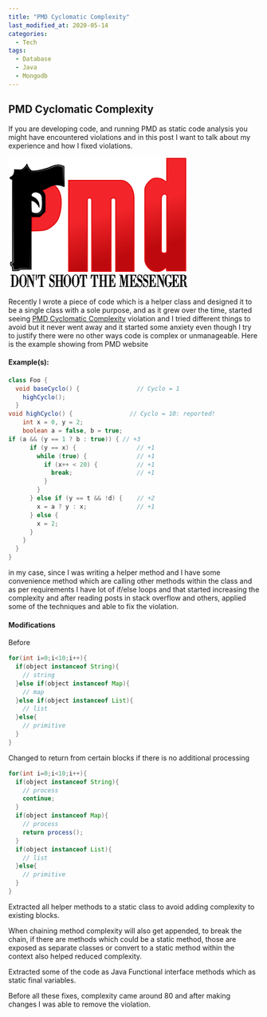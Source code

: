 ```yaml
---
title: "PMD Cyclomatic Complexity"
last_modified_at: 2020-05-14
categories:
  - Tech
tags:
  - Database
  - Java
  - Mongodb
---
```

## PMD Cyclomatic Complexity


If you are developing code, and running PMD as static code analysis you might have encountered violations and in this post I want to talk about my experience and how I fixed violations.

![](../assets/images/pmd/logo.png)

Recently I wrote a piece of code which is a helper class and designed it to be a single class with a sole purpose, and as it grew over the time, started seeing [PMD Cyclomatic Complexity](https://pmd.github.io/pmd-6.17.0/pmd_rules_java_design.html#cyclomaticcomplexity) violation and I tried different things to avoid but it never went away and it started some anxiety even though I try to justify there were no other ways code is complex or unmanageable.
Here is the example showing from PMD website
#### Example(s):
``` java
class Foo {
  void baseCyclo() {                // Cyclo = 1
    highCyclo();
  }
void highCyclo() {                // Cyclo = 10: reported!
    int x = 0, y = 2;
    boolean a = false, b = true;
if (a && (y == 1 ? b : true)) { // +3
      if (y == x) {                 // +1
        while (true) {              // +1
          if (x++ < 20) {           // +1
            break;                  // +1
          }
        }
      } else if (y == t && !d) {    // +2
        x = a ? y : x;              // +1
      } else {
        x = 2;
      }
    }
  }
}
```
in my case, since I was writing a helper method and I have some convenience method which are calling other methods within the class and as per requirements I have lot of if/else loops and that started increasing the complexity and after reading posts in stack overflow and others, applied some of the techniques and able to fix the violation.
#### Modifications
Before
``` java
for(int i=0;i<10;i++){
  if(object instanceof String){
    // string
  }else if(object instanceof Map){
    // map
  }else if(object instanceof List){
    // list
  }else{
    // primitive
  }
}
```
Changed to return from certain blocks if there is no additional processing
``` java
for(int i=0;i<10;i++){
  if(object instanceof String){
    // process
    continue;
  }
  if(object instanceof Map){
    // process
    return process();
  }
  if(object instanceof List){
    // list
  }else{
    // primitive
  }
}
```
Extracted all helper methods to a static class to avoid adding complexity to existing blocks.
   
When chaining method complexity will also get appended, to break the chain, if there are methods which could be a static method, those are exposed as separate classes or convert to a static method within the context also helped reduced complexity.

Extracted some of the code as Java Functional interface methods which as static final variables.
   
Before all these fixes, complexity came around 80 and after making changes I was able to remove the violation.
